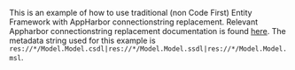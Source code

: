 This is an example of how to use traditional (non Code First) Entity Framework with AppHarbor connectionstring replacement. Relevant Appharbor connectionstring replacement documentation is found [here](http://support.appharbor.com/kb/add-ons/using-sequelizer). The metadata string used for this example is `res://*/Model.Model.csdl|res://*/Model.Model.ssdl|res://*/Model.Model.msl`.